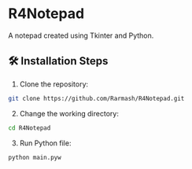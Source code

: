 # R4Notepad

A notepad created using Tkinter and Python.

## 🛠️ Installation Steps
1. Clone the repository:
```BASH
git clone https://github.com/Rarmash/R4Notepad.git
```
2. Change the working directory:
```BASH
cd R4Notepad
```
3. Run Python file:
```BASH
python main.pyw
```
